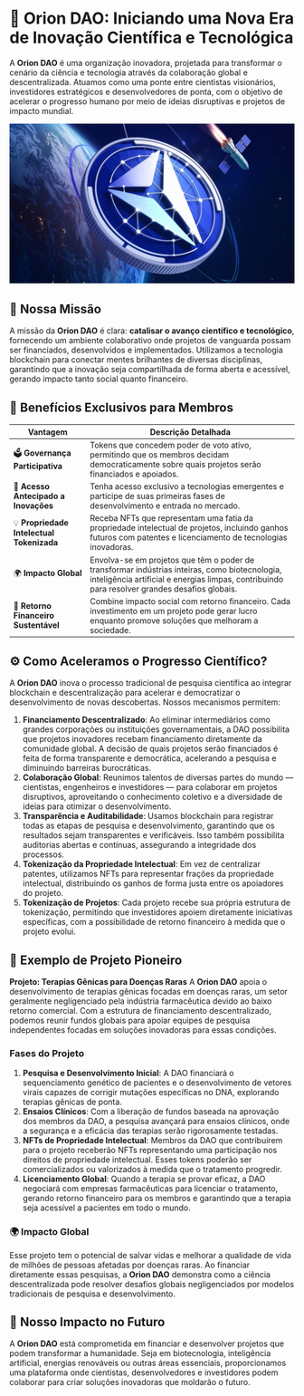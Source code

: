 # 🌌 Orion DAO: **Iniciando uma Nova Era de Inovação Científica e Tecnológica**
A **Orion DAO** é uma organização inovadora, projetada para transformar o cenário da ciência e tecnologia através da colaboração global e descentralizada. Atuamos como uma ponte entre cientistas visionários, investidores estratégicos e desenvolvedores de ponta, com o objetivo de acelerar o progresso humano por meio de ideias disruptivas e projetos de impacto mundial.

<div align="center">
  <img src="./orion-dao.jpeg" alt="Orion Banner">
</div>

## 🚀 Nossa Missão
A missão da **Orion DAO** é clara: **catalisar o avanço científico e tecnológico**, fornecendo um ambiente colaborativo onde projetos de vanguarda possam ser financiados, desenvolvidos e implementados. Utilizamos a tecnologia blockchain para conectar mentes brilhantes de diversas disciplinas, garantindo que a inovação seja compartilhada de forma aberta e acessível, gerando impacto tanto social quanto financeiro.

## 🎯 Benefícios Exclusivos para Membros
| **Vantagem** | **Descrição Detalhada** |
| ------------ | ----------------------- |
| 🗳️ **Governança Participativa** | Tokens que concedem poder de voto ativo, permitindo que os membros decidam democraticamente sobre quais projetos serão financiados e apoiados. |
| 🚀 **Acesso Antecipado a Inovações** | Tenha acesso exclusivo a tecnologias emergentes e participe de suas primeiras fases de desenvolvimento e entrada no mercado. |
| 💡 **Propriedade Intelectual Tokenizada** | Receba NFTs que representam uma fatia da propriedade intelectual de projetos, incluindo ganhos futuros com patentes e licenciamento de tecnologias inovadoras. |
| 🌍 **Impacto Global** | Envolva-se em projetos que têm o poder de transformar indústrias inteiras, como biotecnologia, inteligência artificial e energias limpas, contribuindo para resolver grandes desafios globais. |
| 💸 **Retorno Financeiro Sustentável** | Combine impacto social com retorno financeiro. Cada investimento em um projeto pode gerar lucro enquanto promove soluções que melhoram a sociedade. |

## ⚙️ Como Aceleramos o Progresso Científico?
A **Orion DAO** inova o processo tradicional de pesquisa científica ao integrar blockchain e descentralização para acelerar e democratizar o desenvolvimento de novas descobertas. Nossos mecanismos permitem:
1. **Financiamento Descentralizado**: Ao eliminar intermediários como grandes corporações ou instituições governamentais, a DAO possibilita que projetos inovadores recebam financiamento diretamente da comunidade global. A decisão de quais projetos serão financiados é feita de forma transparente e democrática, acelerando a pesquisa e diminuindo barreiras burocráticas.
2. **Colaboração Global**: Reunimos talentos de diversas partes do mundo — cientistas, engenheiros e investidores — para colaborar em projetos disruptivos, aproveitando o conhecimento coletivo e a diversidade de ideias para otimizar o desenvolvimento.
3. **Transparência e Auditabilidade**: Usamos blockchain para registrar todas as etapas de pesquisa e desenvolvimento, garantindo que os resultados sejam transparentes e verificáveis. Isso também possibilita auditorias abertas e contínuas, assegurando a integridade dos processos.
4. **Tokenização da Propriedade Intelectual**: Em vez de centralizar patentes, utilizamos NFTs para representar frações da propriedade intelectual, distribuindo os ganhos de forma justa entre os apoiadores do projeto.
5. **Tokenização de Projetos**: Cada projeto recebe sua própria estrutura de tokenização, permitindo que investidores apoiem diretamente iniciativas específicas, com a possibilidade de retorno financeiro à medida que o projeto evolui.

## 🌟 Exemplo de Projeto Pioneiro
**Projeto: Terapias Gênicas para Doenças Raras**
A **Orion DAO** apoia o desenvolvimento de terapias gênicas focadas em doenças raras, um setor geralmente negligenciado pela indústria farmacêutica devido ao baixo retorno comercial. Com a estrutura de financiamento descentralizado, podemos reunir fundos globais para apoiar equipes de pesquisa independentes focadas em soluções inovadoras para essas condições.

### Fases do Projeto
1. **Pesquisa e Desenvolvimento Inicial**: A DAO financiará o sequenciamento genético de pacientes e o desenvolvimento de vetores virais capazes de corrigir mutações específicas no DNA, explorando terapias gênicas de ponta.
2. **Ensaios Clínicos**: Com a liberação de fundos baseada na aprovação dos membros da DAO, a pesquisa avançará para ensaios clínicos, onde a segurança e a eficácia das terapias serão rigorosamente testadas.
3. **NFTs de Propriedade Intelectual**: Membros da DAO que contribuírem para o projeto receberão NFTs representando uma participação nos direitos de propriedade intelectual. Esses tokens poderão ser comercializados ou valorizados à medida que o tratamento progredir.
4. **Licenciamento Global**: Quando a terapia se provar eficaz, a DAO negociará com empresas farmacêuticas para licenciar o tratamento, gerando retorno financeiro para os membros e garantindo que a terapia seja acessível a pacientes em todo o mundo.

### 🌍 Impacto Global
Esse projeto tem o potencial de salvar vidas e melhorar a qualidade de vida de milhões de pessoas afetadas por doenças raras. Ao financiar diretamente essas pesquisas, a **Orion DAO** demonstra como a ciência descentralizada pode resolver desafios globais negligenciados por modelos tradicionais de pesquisa e desenvolvimento.

## 🌱 Nosso Impacto no Futuro
A **Orion DAO** está comprometida em financiar e desenvolver projetos que podem transformar a humanidade. Seja em biotecnologia, inteligência artificial, energias renováveis ou outras áreas essenciais, proporcionamos uma plataforma onde cientistas, desenvolvedores e investidores podem colaborar para criar soluções inovadoras que moldarão o futuro.
